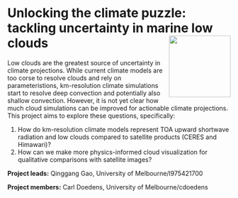 # Unlocking the climate puzzle: tackling uncertainty in marine low clouds  <img src='https://21centuryweather.org.au/wp-content/uploads/Hackathon-Image-WCRP-Positive-1536x736.jpg' align="right" height="139" />

Low clouds are the greatest source of uncertainty in climate projections. While current climate models are too corse to resolve clouds and rely on parameteristions, km-resolution climate simulations start to resolve deep convection and potentially also shallow convection. However, it is not yet clear how much cloud simulations can be improved for actionable climate projections. This project aims to explore these questions, specifically:
1) How do km-resolution climate models represent TOA upward shortwave radiation and low clouds compared to satellite products (CERES and Himawari)?
2) How can we make more physics-informed cloud visualization for qualitative comparisons with satellite images?


**Project leads:** Qinggang Gao, University of Melbourne/l975421700

**Project members:** Carl Doedens, University of Melbourne/cdoedens
